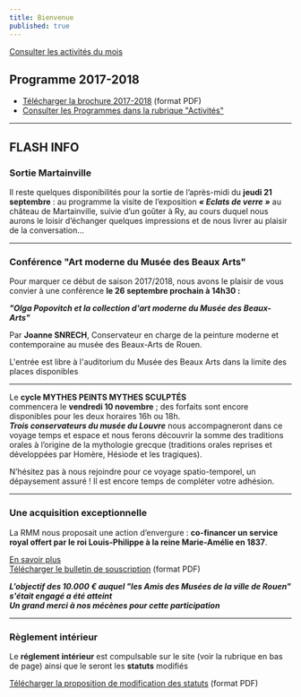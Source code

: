 ```yaml
---
title: Bienvenue
published: true
---
```


<p><a href="/pages/activites-du-mois.html" class="bouton">Consulter les activités du mois</a></p>  

## Programme 2017-2018

- [Télécharger la brochure 2017-2018](/fichiers/brochure-2017-2018.pdf) (format PDF)
- [Consulter les Programmes dans la rubrique "Activités"](/pages/activites.html)

---

## FLASH INFO   


### Sortie Martainville


Il reste quelques disponibilités pour la sortie de l’après-midi du **jeudi 21 septembre** : au programme la visite de l’exposition _**« Eclats de verre »**_ au château de Martainville, suivie d’un goûter à Ry, au cours duquel nous aurons le loisir d’échanger quelques impressions et de nous livrer au plaisir de la conversation…

---    
### Conférence "Art moderne du Musée des Beaux Arts"


Pour marquer ce début de saison 2017/2018, nous avons le plaisir de vous convier à une conférence **le 26 septembre prochain à 14h30 :**
 
**_"Olga Popovitch et la collection d'art moderne du Musée des Beaux-Arts"_**  

Par **Joanne SNRECH**, Conservateur en charge de la peinture moderne et contemporaine au musée des Beaux-Arts de Rouen.  

L'entrée est libre à l'auditorium du Musée des Beaux Arts dans la limite des places disponibles
 


  
 ---

Le **cycle MYTHES PEINTS MYTHES SCULPTÉS**  
commencera le **vendredi 10 novembre** ;  des forfaits sont encore disponibles pour les deux horaires  16h ou 18h.  
**_Trois conservateurs du musée du Louvre_** nous accompagneront dans ce voyage temps et espace et nous ferons découvrir la somme des traditions orales à l’origine  de la mythologie grecque (traditions orales reprises et développées par Homère, Hésiode et les tragiques).
 
N’hésitez pas à nous rejoindre pour  ce voyage spatio-temporel, un dépaysement assuré !
Il est encore temps de compléter votre adhésion.

---
### Une acquisition exceptionnelle

La RMM nous proposait une action d’envergure : **co-financer un service royal offert par le roi Louis-Philippe à la reine Marie-Amélie en 1837**.  


[En savoir plus](/pages/acquisition-2017.html)  
[Télécharger le bulletin de souscription](/fichiers/170510-acquisition-service-a-the.pdf) (format PDF)  

_**L'objectif des 10.000 € auquel "les Amis des Musées de la ville de Rouen" s'était engagé a été atteint  
Un grand merci à nos mécènes pour cette participation**_


---

### Règlement intérieur

Le **réglement intérieur** est compulsable sur le site (voir la rubrique en bas de page) ainsi que le seront les **statuts** modifiés

[Télécharger la proposition de modification des statuts](/fichiers/161115-proposition-de-modifications-des-statuts.pdf) (format PDF)
